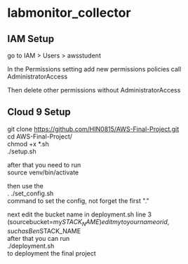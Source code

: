 # labmonitor_collector

## IAM Setup ##

go to IAM > Users > awsstudent 

In the Permissions setting add new permissions policies call AdministratorAccess 

Then delete other permissions without AdministratorAccess


## Cloud 9 Setup ##

git clone https://github.com/HIN0815/AWS-Final-Project.git  
cd AWS-Final-Project/  
chmod +x *.sh  
./setup.sh  

after that you need to run  
source venv/bin/activate  

then use the  
. ./set_config.sh  
command to set the config, not forget the first "."

next edit the bucket name in deployment.sh line 3  
(sourcebucket=my$STACK_NAME) edit my to your name or id, such as Ben$STACK_NAME  
after that you can run  
./deployment.sh  
to deployment the final project
